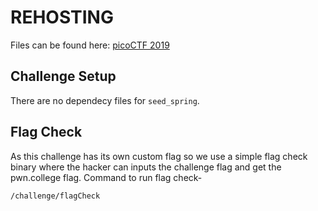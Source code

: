 # REHOSTING

Files can be found here: [picoCTF 2019](https://github.com/sajjadium/ctf-archives/tree/main/ctfs/picoCTF/2019/pwn/seed-sPRiNG)

## Challenge Setup
There are no dependecy files for `seed_spring`.

## Flag Check
As this challenge has its own custom flag so we use a simple flag check binary where the hacker can inputs the challenge flag and get the pwn.college flag.
Command to run flag check-
```
/challenge/flagCheck
```